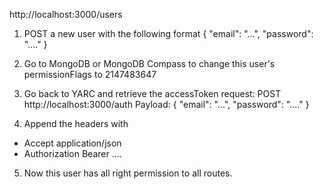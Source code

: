 http://localhost:3000/users

1) POST a new user with the following format
{
  "email": "...",
  "password": "...."
}

2) Go to MongoDB or MongoDB Compass to change this user's permissionFlags to 2147483647

3) Go back to YARC and retrieve the accessToken 
request:  POST  http://localhost:3000/auth
Payload:
{
  "email": "...",
  "password": "...."
}

4) Append the headers with
  - Accept    application/json
  - Authorization     Bearer ..<accessToken>..

5) Now this user has all right permission to all routes. 

<!-- Input the above accesstoken in the header:
-- header 'Content-Type': application/json
-- header 'Authorization': Bearer ....<accessToken string>....


  "_id": "SINkX_7a6",
  "email": "huawei@gmail.com",
  "permissionFlags": 2147483647,
  "__v": 0,
  "firstName": "Hua",
  "lastName": "Wei" 
  
  "password"; "12345" -->

  
